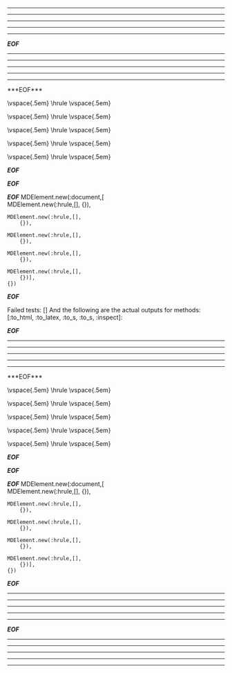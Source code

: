 * * *

***

*****

- - -

---------------------------------------


***EOF***
<hr
    /><hr
    /><hr
    /><hr
    /><hr
    />
***EOF***

\vspace{.5em} \hrule \vspace{.5em}

\vspace{.5em} \hrule \vspace{.5em}

\vspace{.5em} \hrule \vspace{.5em}

\vspace{.5em} \hrule \vspace{.5em}

\vspace{.5em} \hrule \vspace{.5em}

***EOF***

***EOF***

***EOF***
MDElement.new(:document,[	
	MDElement.new(:hrule,[],
		{}),
	
	MDElement.new(:hrule,[],
		{}),
	
	MDElement.new(:hrule,[],
		{}),
	
	MDElement.new(:hrule,[],
		{}),
	
	MDElement.new(:hrule,[],
		{})],
	{})
***EOF***

Failed tests:   [] 
And the following are the actual outputs for methods:
   [:to_html, :to_latex, :to_s, :to_s, :inspect]:


***EOF***
<hr
    /><hr
    /><hr
    /><hr
    /><hr
    />
***EOF***

\vspace{.5em} \hrule \vspace{.5em}

\vspace{.5em} \hrule \vspace{.5em}

\vspace{.5em} \hrule \vspace{.5em}

\vspace{.5em} \hrule \vspace{.5em}

\vspace{.5em} \hrule \vspace{.5em}

***EOF***

***EOF***

***EOF***
MDElement.new(:document,[	
	MDElement.new(:hrule,[],
		{}),
	
	MDElement.new(:hrule,[],
		{}),
	
	MDElement.new(:hrule,[],
		{}),
	
	MDElement.new(:hrule,[],
		{}),
	
	MDElement.new(:hrule,[],
		{})],
	{})
***EOF***
<hr />

<hr />

<hr />

<hr />

<hr />

***EOF***
<hr
    /><hr
    /><hr
    /><hr
    /><hr
    />